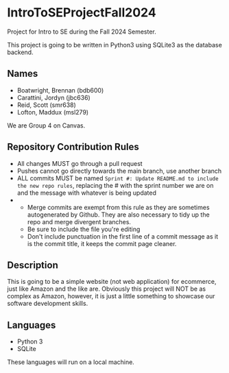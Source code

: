 # IntroToSEProjectFall2024
Project for Intro to SE during the Fall 2024 Semester.

This project is going to be written in Python3 using SQLite3 as the database backend.

## Names

* Boatwright, Brennan (bdb600)
* Carattini, Jordyn (jbc636)
* Reid, Scott (smr638)
* Lofton, Maddux (msl279)

We are Group 4 on Canvas.

## Repository Contribution Rules

* All changes MUST go through a pull request
* Pushes cannot go directly towards the main branch, use another branch
* ALL commits MUST be named `Sprint #: Update README.md to include the new repo rules`, replacing the # with the sprint number we are on and the message with whatever is being updated
* * Merge commits are exempt from this rule as they are sometimes autogenerated by Github. They are also necessary to tidy up the repo and merge divergent branches.
  * Be sure to include the file you're editing
  * Don't include punctuation in the first line of a commit message as it is the commit title, it keeps the commit page cleaner.

## Description
This is going to be a simple website (not web application) for ecommerce, just like Amazon and the like are. Obviously this project will NOT be as complex as Amazon, however, it is just a little something to showcase our software development skills.

## Languages

* Python 3
* SQLite

These languages will run on a local machine.

